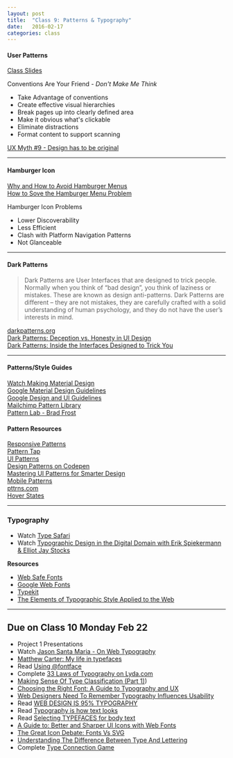 ```yaml
---
layout: post
title:  "Class 9: Patterns & Typography"
date:   2016-02-17
categories: class
---
```


#### User Patterns
[Class Slides](https://www.dropbox.com/s/wfyndcckmo0qaur/patterns.pdf?dl=0)

Conventions Are Your Friend - <em>Don't Make Me Think</em>   

* Take Advantage of conventions
* Create effective visual hierarchies
* Break pages up into clearly defined area
* Make it obvious what's clickable
* Eliminate distractions
* Format content to support scanning

[UX Myth #9 - Design has to be original](http://uxmyths.com/post/712377283/myth-9-design-has-to-be-original)


---

#### Hamburger Icon  

[Why and How to Avoid Hamburger Menus](https://lmjabreu.com/post/why-and-how-to-avoid-hamburger-menus/)  
[How to Sove the Hamburger Menu Problem](http://www.webdesignerdepot.com/2014/06/how-to-solve-the-hamburger-icon-problem/)  

Hamburger Icon Problems

* Lower Discoverability  
*  Less Efficient
*  Clash with Platform Navigation Patterns
*  Not Glanceable


---

#### Dark Patterns
>Dark Patterns are User Interfaces that are designed to trick people. Normally when you think of “bad design”, you think of laziness or mistakes. These are known as design anti-patterns. Dark Patterns are different – they are not mistakes, they are carefully crafted with a solid understanding of human psychology, and they do not have the user’s interests in mind.  

[darkpatterns.org](http://darkpatterns.org/)  
[Dark Patterns: Deception vs. Honesty in UI Design](http://alistapart.com/article/dark-patterns-deception-vs.-honesty-in-ui-design)  
[Dark Patterns: Inside the Interfaces Designed to Trick You](http://www.theverge.com/2013/8/29/4640308/dark-patterns-inside-the-interfaces-designed-to-trick-you)

---

#### Patterns/Style Guides
[Watch Making Material Design](https://design.google.com/videos/making-material-design/)  
[Google Material Design Guidelines](https://www.google.com/design/spec/material-design/introduction.html)  
[Google Design and UI Guidelines](https://developers.google.com/web/fundamentals/design-and-ui/?hl=en)  
[Mailchimp Pattern Library](http://ux.mailchimp.com/patterns)  
[Pattern Lab - Brad Frost](http://patternlab.io/)  


#### Pattern Resources
[Responsive Patterns](https://bradfrost.github.io/this-is-responsive/patterns.html)  
[Pattern Tap](http://zurb.com/patterntap)  
[UI Patterns](http://ui-patterns.com)  
[Design Patterns on Codepen](http://codepen.io/patterns/)  
[Mastering UI Patterns for Smarter Design](http://www.awwwards.com/mastering-ui-patterns-for-smarter-design.html)   
[Mobile Patterns](http://www.mobile-patterns.com/)  
[pttrns.com](http://pttrns.com/)  
[Hover States](http://hoverstat.es/)  


---

### Typography
* Watch [Type Safari](https://www.youtube.com/watch?v=lnhBgpd0y1Q)  
* Watch [Typographic Design in the Digital Domain with Erik Spiekermann & Elliot Jay Stocks](https://www.youtube.com/watch?v=SG0Ou07IDhQ)  

**Resources**  

* [Web Safe Fonts](http://www.w3schools.com/cssref/css_websafe_fonts.asp)  
* [Google Web Fonts](https://www.google.com/fonts)  
* [Typekit](https://typekit.com/fonts)  
* [The Elements of Typographic Style Applied to the Web](http://webtypography.net/toc/)


---


Due on Class 10 Monday Feb 22
------
* Project 1 Presentations
* Watch [Jason Santa Maria - On Web Typography](https://vimeo.com/34178417)
* [Matthew Carter: My life in typefaces](https://www.ted.com/talks/matthew_carter_my_life_in_typefaces?language=en)  
* Read [Using @fontface](https://css-tricks.com/snippets/css/using-font-face/)  
* Complete [33 Laws of Typography on Lyda.com](http://www.lynda.com/Design-Page-Layout-tutorials/Introduction/147012/360824-4.html)
* [Making Sense Of Type Classification (Part 1)](https://www.smashingmagazine.com/2013/04/making-sense-type-classification-part-1/))  
* [Choosing the Right Font: A Guide to Typography and UX](https://www.usertesting.com/blog/2014/08/06/choosing-the-right-font-a-guide-to-typography-and-user-experience/)  
* [Web Designers Need To Remember Typography Influences Usability](http://blog.usabilla.com/web-designers-need-to-remember-typography-influences-usability/)  
* Read [WEB DESIGN IS 95% TYPOGRAPHY](https://ia.net/know-how/the-web-is-all-about-typography-period)  
* Read [Typography is how text looks](http://practice.typekit.com/lesson/typography-is-how-text-looks/)  
* Read [Selecting TYPEFACES for body text](http://practice.typekit.com/lesson/selecting-typefaces-for-body-text/)
* [A Guide to: Better and Sharper UI Icons with Web Fonts](http://www.hongkiat.com/blog/webfont-icons/)
* [The Great Icon Debate: Fonts Vs SVG](http://www.sitepoint.com/icon-fonts-vs-svg-debate/)  
* [Understanding The Difference Between Type And Lettering](https://www.smashingmagazine.com/2013/01/understanding-difference-between-type-and-lettering/)  
* Complete [Type Connection Game](http://www.typeconnection.com/)  
